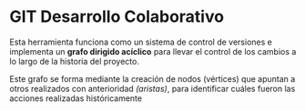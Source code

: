 # GIT Desarrollo Colaborativo
Esta herramienta funciona como un sistema de control de versiones e implementa un
__grafo dirigido acíclico__ para llevar el control de los cambios a lo largo de la historia del
proyecto.

Este grafo se forma mediante la creación de nodos (vértices) que apuntan a otros realizados
con anterioridad _(aristas)_, para identificar cuáles fueron las acciones realizadas
históricamente
